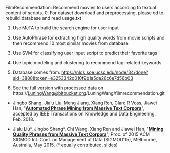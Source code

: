 FilmRecommendation: Recommend movies to users according to textual content of scripts.
0. For dataset download and preprocessing, please cd to rebuild_database and read usage.txt

1. Use MeTA to build the search engine for user input

2. Use AutoPhrase for extracting high quality words from movie scripts and then recommend 10 most similar movies from database

3. Use SVM for classifying user input script to predict their favorite tags

4. Use topic modeling and clustering to recommend tag-related keywords

5. Database comes from: https://nlds.soe.ucsc.edu/node/34/done?sid=3888&token=e3253342d010f9b1a5da26c6e7d56b03

6. See the full version with processed data on https://LuningWang@bitbucket.org/LuningWang/filmrecommendation.git

*   Jingbo Shang, Jialu Liu, Meng Jiang, Xiang Ren, Clare R Voss, Jiawei Han, "**[Automated Phrase Mining from Massive Text Corpora](https://arxiv.org/abs/1702.04457)**", accepted by IEEE Transactions on Knowledge and Data Engineering, Feb. 2018.

*   Jialu Liu\*, Jingbo Shang\*, Chi Wang, Xiang Ren and Jiawei Han, "**[Mining Quality Phrases from Massive Text Corpora](http://hanj.cs.illinois.edu/pdf/sigmod15_jliu.pdf)**", Proc. of 2015 ACM SIGMOD Int. Conf. on Management of Data (SIGMOD'15), Melbourne, Australia, May 2015. (\* equally contributed, [slides](https://www.microsoft.com/en-us/research/wp-content/uploads/2016/02/sigmod15SegPhrase.pdf))
